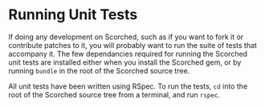 Running Unit Tests
==================

If doing any development on Scorched, such as if you want to fork it or contribute patches to it, you will probably want to run the suite of tests that accompany it. The few dependancies required for running the Scorched unit tests are installed either when you install the Scorched gem, or by running ``bundle`` in the root of the Scorched source tree.

All unit tests have been written using RSpec. To run the tests, ``cd`` into the root of the Scorched source tree from a terminal, and run ``rspec``.